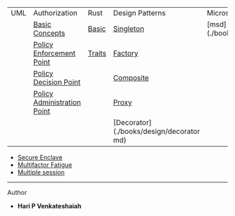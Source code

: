 
|   |   |   |   |   |
|---|---|---|---|---|
| UML  | Authorization | Rust | Design Patterns |Microservices Pattern |
|   | [Basic Concepts](./books/authz/authz.md) | [Basic](./books/rust/basic.md) | [Singleton](./books/design/singleton.md)  |[msd] (./books/design/msdesignpat.md) |
|   | [Policy Enforcement Point](./books/authz/pep.md)   | [Traits](./books/rust/trait.md)|[Factory](./books/design/factory.md) | |
|   | [Policy Decision Point](./books/authz/pdp.md)      |  | [Composite](./books/design/composite.md)| |
|   | [Policy Administration Point](./books/authz/pap.md)|  | [Proxy](./books/design/proxy.md)    | |
|   |                                                    |  | [Decorator](./books/design/decorator md)|  |
  
 
  
- [Secure Enclave](./books/general/secure-enclave.md)
- [Multifactor Fatigue](./books/general/mfa-fatigue.md)
- [Multiple session](./books/authz/session.md)
----
Author
* **Hari P Venkateshaiah** 
